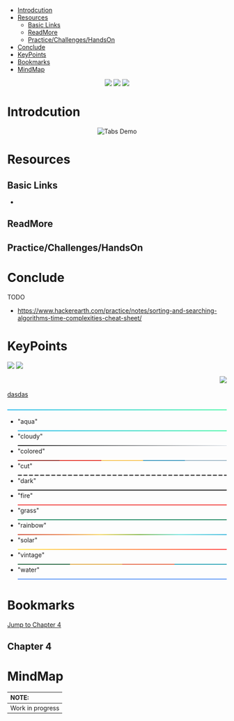 - [Introdcution](#introdcution)
- [Resources](#resources)
  - [Basic Links](#basic-links)
  - [ReadMore](#readmore)
  - [Practice/Challenges/HandsOn](#practicechallengeshandson)
- [Conclude](#conclude)
- [KeyPoints](#keypoints)
- [Bookmarks](#bookmarks)
- [MindMap](#mindmap)

<p align="center">
<a alt="NoteMe"><img src="https://img.shields.io/badge/ -Blue?style=social&logo=periscope"/></a> <a><img src="https://img.shields.io/badge/yestToStart-Red"/></a>
<a><img src="https://img.shields.io/badge/InProgress-green"/></a>
</p>

# Introdcution

 <p align="center"> 
    <img src="../Images/TabBarDemo.gif" alt="Tabs Demo">
 </p>
 
# Resources

## Basic Links

-

<!-- Links TO start witn the Topic -->

## ReadMore

<!-- Links to Explore More on the Topic which may be not covered in this ReadMe -->

## Practice/Challenges/HandsOn

<!-- Links TO Practice/Challenges/HandsOn the Topic -->

# Conclude

TODO

- https://www.hackerearth.com/practice/notes/sorting-and-searching-algorithms-time-complexities-cheat-sheet/

<!-- Put a paragraph in your own words as a conclusion -->

# KeyPoints

<!-- Revice and Put the point  -->

<p align="center">

<a><img src="https://img.shields.io/badge/EditTextController-blue"/></a>
<a><img src="https://img.shields.io/badge/FocusNode-green"/></a>

<!-- <a><img src="https://img.shields.io/badge/a-blue"/></a> -->
<!-- <a><img src="https://img.shields.io/badge/a-blue"/></a> -->
<!-- <a><img src="https://img.shields.io/badge/a-blue"/></a> -->
<!-- <a><img src="https://img.shields.io/badge/a-blue"/></a> -->
<!-- <a><img src="https://img.shields.io/badge/a-blue"/></a> -->
<!-- <a><img src="https://img.shields.io/badge/dasdsdasds-blue"/></a> -->
<!-- <a href="https://www.facebook.com/charanraj11" alt=""><img src="https://img.shields.io/badge/-lightblue?logo=facebook"/></a>
<a alt=""><img src="https://img.shields.io/github/languages/count/charankumarpalla/laughing-buddha?color=green"/></a>
<a><img src="https://img.shields.io/twitter/follow/CharanKumaPalla?label=Follow"/></a> -->

</p>

<div align="right">

<a href="AllReadMe/Introduction.md" alt="AllReadMe/Introduction.md"><img src="https://img.shields.io/badge/Introduction-...-green?style=for-the-badge&logo=markdown"/></a>

</div>

[dasdas](https://github.com/charankumarpalla/laughing-buddha/blob/CharandevFlutter/PlayGround/ResourcesFiles/ReadMeResources/lines/aqua.png)

![-----------------------------------------------------](/PlayGround/ResourcesFiles/ReadMeResources/lines/aqua.png)

- "aqua" ![-----------------------------------------------------](/PlayGround/ResourcesFiles/ReadMeResources/lines/aqua.png)
- "cloudy" ![-----------------------------------------------------](/PlayGround/ResourcesFiles/ReadMeResources/lines/cloudy.png)
- "colored" ![-----------------------------------------------------](/PlayGround/ResourcesFiles/ReadMeResources/lines/colored.png)
- "cut" ![-----------------------------------------------------](/PlayGround/ResourcesFiles/ReadMeResources/lines/cut.png)
- "dark" ![-----------------------------------------------------](/PlayGround/ResourcesFiles/ReadMeResources/lines/dark.png)
- "fire" ![-----------------------------------------------------](/PlayGround/ResourcesFiles/ReadMeResources/lines/fire.png)
- "grass" ![-----------------------------------------------------](/PlayGround/ResourcesFiles/ReadMeResources/lines/grass.png)
- "rainbow" ![-----------------------------------------------------](/PlayGround/ResourcesFiles/ReadMeResources/lines/rainbow.png)
- "solar" ![-----------------------------------------------------](/PlayGround/ResourcesFiles/ReadMeResources/lines/solar.png)
- "vintage" ![-----------------------------------------------------](/PlayGround/ResourcesFiles/ReadMeResources/lines/vintage.png)
- "water" ![-----------------------------------------------------](/PlayGround/ResourcesFiles/ReadMeResources/lines/water.png)

# Bookmarks

<a href="#C4">Jump to Chapter 4</a>

<h2 id="C4">Chapter 4</h2>

# MindMap

| NOTE:            |
| :--------------- |
| Work in progress |
